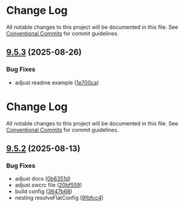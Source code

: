# Change Log

All notable changes to this project will be documented in this file. See
[Conventional Commits](https://conventionalcommits.org) for commit guidelines.

## [9.5.3](https://github.com/leancodepl/js_corelibrary/compare/v9.5.2...v9.5.3) (2025-08-26)

### Bug Fixes

- adjust readme example
  ([1e700ca](https://github.com/leancodepl/js_corelibrary/commit/1e700ca12b83df9c2696ec411f0ab5b7f32ad229))

# Change Log

All notable changes to this project will be documented in this file. See
[Conventional Commits](https://conventionalcommits.org) for commit guidelines.

## [9.5.2](https://github.com/leancodepl/js_corelibrary/compare/v9.5.1...v9.5.2) (2025-08-13)

### Bug Fixes

- adjust docs ([0b6351d](https://github.com/leancodepl/js_corelibrary/commit/0b6351d2d1589fb34b4532806d0b7ac7bffd51aa))
- adjust swcrc file
  ([20bf559](https://github.com/leancodepl/js_corelibrary/commit/20bf55970cb5312534a801d3a0d32df6c0a6d0c4))
- build config ([3647b68](https://github.com/leancodepl/js_corelibrary/commit/3647b686cff8716b874d88024eba2c553dc19c5c))
- nesting resolveFlatConfig
  ([9fbfcc4](https://github.com/leancodepl/js_corelibrary/commit/9fbfcc4a48f6b938e0923bb8b59c088d7e82d28a))
